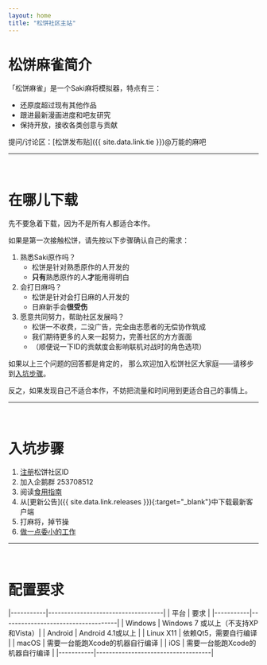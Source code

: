 ```yaml
---
layout: home
title: "松饼社区主站"
---
```


# 松饼麻雀简介

「松饼麻雀」是一个Saki麻将模拟器，特点有三：
  - 还原度超过现有其他作品
  - 跟进最新漫画进度和吧友研究
  - 保持开放，接收各类创意与贡献

提问/讨论区：[松饼发布贴]({{ site.data.link.tie }})@万能的麻吧

---
<br />

# 在哪儿下载

先不要急着下载，因为不是所有人都适合本作。

如果是第一次接触松饼，请先按以下步骤确认自己的需求：

1. 熟悉Saki原作吗？
    - 松饼是针对熟悉原作的人开发的
    - **只有**熟悉原作的人**才**能用得明白
2. 会打日麻吗？
    - 松饼是针对会打日麻的人开发的
    - 日麻新手会**很受伤**
3. 愿意共同努力，帮助社区发展吗？
    - 松饼一不收费，二没广告，完全由志愿者的无偿协作筑成
    - 我们期待更多的人来一起努力，完善社区的方方面面
    - （顺便说一下ID的贡献度会影响联机对战时的角色选项）

如果以上三个问题的回答都是肯定的，
那么欢迎加入松饼社区大家庭——请移步到[入坑步骤](#newbie)。

反之，如果发现自己不适合本作，不妨把流量和时间用到更适合自己的事情上。

---
<br />

# <a name="newbie"></a>入坑步骤


1. [注册](/signup/)松饼社区ID
2. 加入企鹅群 253708512
3. 阅读[食用指南](/docs/)
4. 从[更新公告]({{ site.data.link.releases }}){:target="_blank"}中下载最新客户端
5. 打麻将，掉节操
6. [做一点委小的工作](/contribute/)

---
<br />

# 配置要求

|-----------|------------------------------------|
| 平台      | 要求                               |
|-----------|------------------------------------|
| Windows   | Windows 7 或以上（不支持XP和Vista）|
| Android   | Android 4.1或以上                  |
| Linux X11 | 依赖Qt5，需要自行编译              |
| macOS     | 需要一台能跑Xcode的机器自行编译    |
| iOS       | 需要一台能跑Xcode的机器自行编译    |
|-----------|------------------------------------|


